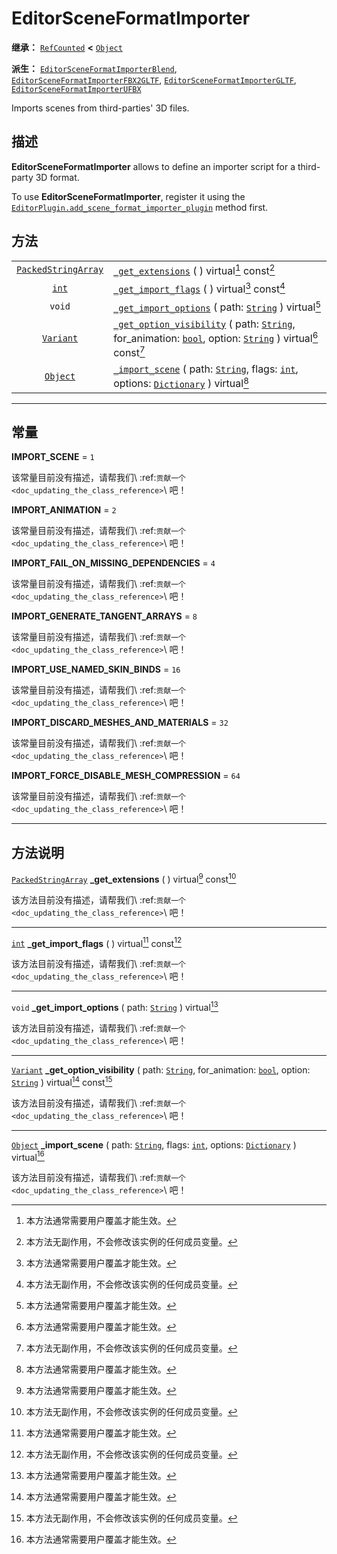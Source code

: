 <!-- ⚠ 请勿编辑本文件 ⚠ -->
<!-- 本文档使用脚本从 WeDot 引擎源码仓库生成。 -->
<!-- 生成脚本：https://github.com/WeDot-Engine/WeDot/tree/4.3/doc/tools/make_md.py； -->
<!-- 原文件：https://github.com/WeDot-Engine/WeDot/tree/4.3/doc/classes/EditorSceneFormatImporter.xml。 -->

<div id="_class_editorsceneformatimporter"></div>

# EditorSceneFormatImporter

**继承：** [`RefCounted`](class_refcounted.md) **<** [`Object`](class_object.md)

**派生：** [`EditorSceneFormatImporterBlend`](class_editorsceneformatimporterblend.md), [`EditorSceneFormatImporterFBX2GLTF`](class_editorsceneformatimporterfbx2gltf.md), [`EditorSceneFormatImporterGLTF`](class_editorsceneformatimportergltf.md), [`EditorSceneFormatImporterUFBX`](class_editorsceneformatimporterufbx.md)

Imports scenes from third-parties' 3D files.

## 描述

**EditorSceneFormatImporter** allows to define an importer script for a third-party 3D format.

To use **EditorSceneFormatImporter**, register it using the [`EditorPlugin.add_scene_format_importer_plugin`](#class_editorplugin_method_add_scene_format_importer_plugin) method first.

## 方法

|||
|:-:|:--|
| [`PackedStringArray`](class_packedstringarray.md) | [`_get_extensions`](#class_editorsceneformatimporter_private_method__get_extensions) ( ) virtual[^virtual] const[^const]                                                                                                                              |
| [`int`](class_int.md)                             | [`_get_import_flags`](#class_editorsceneformatimporter_private_method__get_import_flags) ( ) virtual[^virtual] const[^const]                                                                                                                          |
| `void`                                            | [`_get_import_options`](#class_editorsceneformatimporter_private_method__get_import_options) ( path: [`String`](class_string.md) ) virtual[^virtual]                                                                                                  |
| [`Variant`](class_variant.md)                     | [`_get_option_visibility`](#class_editorsceneformatimporter_private_method__get_option_visibility) ( path: [`String`](class_string.md), for_animation: [`bool`](class_bool.md), option: [`String`](class_string.md) ) virtual[^virtual] const[^const] |
| [`Object`](class_object.md)                       | [`_import_scene`](#class_editorsceneformatimporter_private_method__import_scene) ( path: [`String`](class_string.md), flags: [`int`](class_int.md), options: [`Dictionary`](class_dictionary.md) ) virtual[^virtual]                                  |

<!-- rst-class:: classref-section-separator -->

---

## 常量

<div id="_class_editorsceneformatimporter_constant_import_scene"></div>

**IMPORT_SCENE** = ``1`` <div id="class_editorsceneformatimporter_constant_import_scene"></div>

该常量目前没有描述，请帮我们\ :ref:`贡献一个 <doc_updating_the_class_reference>`\ 吧！



<div id="_class_editorsceneformatimporter_constant_import_animation"></div>

**IMPORT_ANIMATION** = ``2`` <div id="class_editorsceneformatimporter_constant_import_animation"></div>

该常量目前没有描述，请帮我们\ :ref:`贡献一个 <doc_updating_the_class_reference>`\ 吧！



<div id="_class_editorsceneformatimporter_constant_import_fail_on_missing_dependencies"></div>

**IMPORT_FAIL_ON_MISSING_DEPENDENCIES** = ``4`` <div id="class_editorsceneformatimporter_constant_import_fail_on_missing_dependencies"></div>

该常量目前没有描述，请帮我们\ :ref:`贡献一个 <doc_updating_the_class_reference>`\ 吧！



<div id="_class_editorsceneformatimporter_constant_import_generate_tangent_arrays"></div>

**IMPORT_GENERATE_TANGENT_ARRAYS** = ``8`` <div id="class_editorsceneformatimporter_constant_import_generate_tangent_arrays"></div>

该常量目前没有描述，请帮我们\ :ref:`贡献一个 <doc_updating_the_class_reference>`\ 吧！



<div id="_class_editorsceneformatimporter_constant_import_use_named_skin_binds"></div>

**IMPORT_USE_NAMED_SKIN_BINDS** = ``16`` <div id="class_editorsceneformatimporter_constant_import_use_named_skin_binds"></div>

该常量目前没有描述，请帮我们\ :ref:`贡献一个 <doc_updating_the_class_reference>`\ 吧！



<div id="_class_editorsceneformatimporter_constant_import_discard_meshes_and_materials"></div>

**IMPORT_DISCARD_MESHES_AND_MATERIALS** = ``32`` <div id="class_editorsceneformatimporter_constant_import_discard_meshes_and_materials"></div>

该常量目前没有描述，请帮我们\ :ref:`贡献一个 <doc_updating_the_class_reference>`\ 吧！



<div id="_class_editorsceneformatimporter_constant_import_force_disable_mesh_compression"></div>

**IMPORT_FORCE_DISABLE_MESH_COMPRESSION** = ``64`` <div id="class_editorsceneformatimporter_constant_import_force_disable_mesh_compression"></div>

该常量目前没有描述，请帮我们\ :ref:`贡献一个 <doc_updating_the_class_reference>`\ 吧！



<!-- rst-class:: classref-section-separator -->

---

## 方法说明

<div id="_class_editorsceneformatimporter_private_method__get_extensions"></div>

[`PackedStringArray`](class_packedstringarray.md) **_get_extensions** ( ) virtual[^virtual] const[^const]<div id="class_editorsceneformatimporter_private_method__get_extensions"></div>

该方法目前没有描述，请帮我们\ :ref:`贡献一个 <doc_updating_the_class_reference>`\ 吧！

<!-- rst-class:: classref-item-separator -->

---

<div id="_class_editorsceneformatimporter_private_method__get_import_flags"></div>

[`int`](class_int.md) **_get_import_flags** ( ) virtual[^virtual] const[^const]<div id="class_editorsceneformatimporter_private_method__get_import_flags"></div>

该方法目前没有描述，请帮我们\ :ref:`贡献一个 <doc_updating_the_class_reference>`\ 吧！

<!-- rst-class:: classref-item-separator -->

---

<div id="_class_editorsceneformatimporter_private_method__get_import_options"></div>

`void` **_get_import_options** ( path: [`String`](class_string.md) ) virtual[^virtual]<div id="class_editorsceneformatimporter_private_method__get_import_options"></div>

该方法目前没有描述，请帮我们\ :ref:`贡献一个 <doc_updating_the_class_reference>`\ 吧！

<!-- rst-class:: classref-item-separator -->

---

<div id="_class_editorsceneformatimporter_private_method__get_option_visibility"></div>

[`Variant`](class_variant.md) **_get_option_visibility** ( path: [`String`](class_string.md), for_animation: [`bool`](class_bool.md), option: [`String`](class_string.md) ) virtual[^virtual] const[^const]<div id="class_editorsceneformatimporter_private_method__get_option_visibility"></div>

该方法目前没有描述，请帮我们\ :ref:`贡献一个 <doc_updating_the_class_reference>`\ 吧！

<!-- rst-class:: classref-item-separator -->

---

<div id="_class_editorsceneformatimporter_private_method__import_scene"></div>

[`Object`](class_object.md) **_import_scene** ( path: [`String`](class_string.md), flags: [`int`](class_int.md), options: [`Dictionary`](class_dictionary.md) ) virtual[^virtual]<div id="class_editorsceneformatimporter_private_method__import_scene"></div>

该方法目前没有描述，请帮我们\ :ref:`贡献一个 <doc_updating_the_class_reference>`\ 吧！

[^virtual]: 本方法通常需要用户覆盖才能生效。
[^const]: 本方法无副作用，不会修改该实例的任何成员变量。
[^vararg]: 本方法除了能接受在此处描述的参数外，还能够继续接受任意数量的参数。
[^constructor]: 本方法用于构造某个类型。
[^static]: 调用本方法无需实例，可直接使用类名进行调用。
[^operator]: 本方法描述的是使用本类型作为左操作数的有效运算符。
[^bitfield]: 这个值是由下列位标志构成位掩码的整数。
[^void]: 无返回值。
